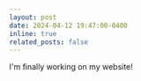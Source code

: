 ```yaml
---
layout: post
date: 2024-04-12 19:47:00-0400
inline: true
related_posts: false
---
```


I'm finally working on my website!
